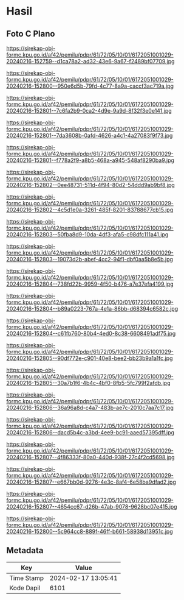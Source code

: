 # Hasil

## Foto C Plano

https://sirekap-obj-formc.kpu.go.id/af42/pemilu/pdpr/61/72/05/10/01/6172051001029-20240216-152759--d1ca78a2-ad32-43e6-9a67-f2489bf07709.jpg

https://sirekap-obj-formc.kpu.go.id/af42/pemilu/pdpr/61/72/05/10/01/6172051001029-20240216-152800--950e6d5b-79fd-4c77-8a9a-caccf3ac719a.jpg

https://sirekap-obj-formc.kpu.go.id/af42/pemilu/pdpr/61/72/05/10/01/6172051001029-20240216-152801--7c6fa2b9-0ca2-4d9e-9a9d-8f32f3e0e141.jpg

https://sirekap-obj-formc.kpu.go.id/af42/pemilu/pdpr/61/72/05/10/01/6172051001029-20240216-152801--7da3608b-0afd-4626-a4c1-4a27083f9f73.jpg

https://sirekap-obj-formc.kpu.go.id/af42/pemilu/pdpr/61/72/05/10/01/6172051001029-20240216-152801--f778a2f9-a8b5-468a-a945-548af8290ba9.jpg

https://sirekap-obj-formc.kpu.go.id/af42/pemilu/pdpr/61/72/05/10/01/6172051001029-20240216-152802--0ee48731-511d-4f94-80d2-54ddd9ab9bf8.jpg

https://sirekap-obj-formc.kpu.go.id/af42/pemilu/pdpr/61/72/05/10/01/6172051001029-20240216-152802--4c5d1e0a-3261-485f-8201-83788677cb15.jpg

https://sirekap-obj-formc.kpu.go.id/af42/pemilu/pdpr/61/72/05/10/01/6172051001029-20240216-152803--50fba8d9-10da-4df3-afa5-c98dfc111a41.jpg

https://sirekap-obj-formc.kpu.go.id/af42/pemilu/pdpr/61/72/05/10/01/6172051001029-20240216-152803--19073d2b-abef-4cc2-94f1-dbf0aa5b8e5b.jpg

https://sirekap-obj-formc.kpu.go.id/af42/pemilu/pdpr/61/72/05/10/01/6172051001029-20240216-152804--738fd22b-9959-4f50-b476-a7e37efa4199.jpg

https://sirekap-obj-formc.kpu.go.id/af42/pemilu/pdpr/61/72/05/10/01/6172051001029-20240216-152804--b89a0223-767a-4e1a-86bb-d68394c6582c.jpg

https://sirekap-obj-formc.kpu.go.id/af42/pemilu/pdpr/61/72/05/10/01/6172051001029-20240216-152804--c61fb760-80b4-4ed0-8c38-6608491adf75.jpg

https://sirekap-obj-formc.kpu.go.id/af42/pemilu/pdpr/61/72/05/10/01/6172051001029-20240216-152805--90df772e-c901-40e8-bee2-bb23b9a1a1fc.jpg

https://sirekap-obj-formc.kpu.go.id/af42/pemilu/pdpr/61/72/05/10/01/6172051001029-20240216-152805--30a7b1f6-4b4c-4bf0-8fb5-5fc799f2afdb.jpg

https://sirekap-obj-formc.kpu.go.id/af42/pemilu/pdpr/61/72/05/10/01/6172051001029-20240216-152806--36a96a8d-c4a7-483b-ae7c-2010c7aa7c17.jpg

https://sirekap-obj-formc.kpu.go.id/af42/pemilu/pdpr/61/72/05/10/01/6172051001029-20240216-152806--dacd5b4c-a3bd-4ee9-bc91-aaed57395dff.jpg

https://sirekap-obj-formc.kpu.go.id/af42/pemilu/pdpr/61/72/05/10/01/6172051001029-20240216-152807--4f86333f-80a0-440d-938f-27c4f2cd5698.jpg

https://sirekap-obj-formc.kpu.go.id/af42/pemilu/pdpr/61/72/05/10/01/6172051001029-20240216-152807--e667bb0d-9276-4e3c-8af4-6e58ba9dfad2.jpg

https://sirekap-obj-formc.kpu.go.id/af42/pemilu/pdpr/61/72/05/10/01/6172051001029-20240216-152807--4654cc67-d26b-47ab-9078-9628bc07e415.jpg

https://sirekap-obj-formc.kpu.go.id/af42/pemilu/pdpr/61/72/05/10/01/6172051001029-20240216-152800--5c964cc8-889f-46ff-b661-58938d13951c.jpg


## Metadata

| Key        | Value               |
| ---------- | ------------------- |
| Time Stamp | 2024-02-17 13:05:41 |
| Kode Dapil | 6101                |



